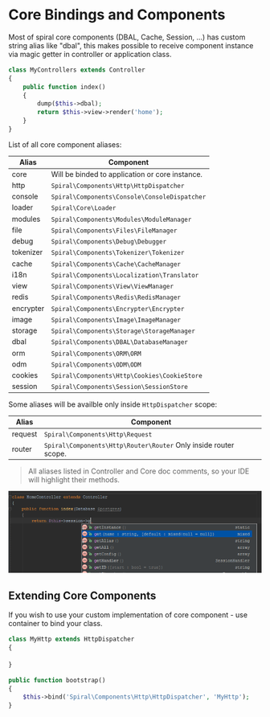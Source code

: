 # Core Bindings and Components
Most of spiral core components (DBAL, Cache, Session, ...) has custom string alias like "dbal", this makes possible to receive component instance via magic getter in controller or application class.
```php
class MyControllers extends Controller
{
    public function index()
    {
        dump($this->dbal);
        return $this->view->render('home');
    }
}
```

List of all core component aliases:

Alias     | Component
---       | ---
core      | Will be binded to application or core instance.
http      | `Spiral\Components\Http\HttpDispatcher`
console   | `Spiral\Components\Console\ConsoleDispatcher`
loader    | `Spiral\Core\Loader`
modules   | `Spiral\Components\Modules\ModuleManager`
file      | `Spiral\Components\Files\FileManager`
debug     | `Spiral\Components\Debug\Debugger`
tokenizer | `Spiral\Components\Tokenizer\Tokenizer`
cache     | `Spiral\Components\Cache\CacheManager`
i18n      | `Spiral\Components\Localization\Translator`
view      | `Spiral\Components\View\ViewManager`
redis     | `Spiral\Components\Redis\RedisManager`
encrypter | `Spiral\Components\Encrypter\Encrypter`
image     | `Spiral\Components\Image\ImageManager`
storage   | `Spiral\Components\Storage\StorageManager`
dbal      | `Spiral\Components\DBAL\DatabaseManager`
orm       | `Spiral\Components\ORM\ORM`
odm       | `Spiral\Components\ODM\ODM`
cookies   | `Spiral\Components\Http\Cookies\CookieStore`
session   | `Spiral\Components\Session\SessionStore`

Some aliases will be availble only inside `HttpDispatcher` scope:

Alias     | Component
---       | ---
request   | `Spiral\Components\Http\Request`
router    | `Spiral\Components\Http\Router\Router` Only inside router scope.

> All aliases listed in Controller and Core doc comments, so your IDE will highlight their methods.

![Code highlighting](../images/bindings.png)

## Extending Core Components
If you wish to use your custom implementation of core component - use container to bind your class.
```php
class MyHttp extends HttpDispatcher
{

}
```
```php
public function bootstrap()
{
    $this->bind('Spiral\Components\Http\HttpDispatcher', 'MyHttp');
}
```